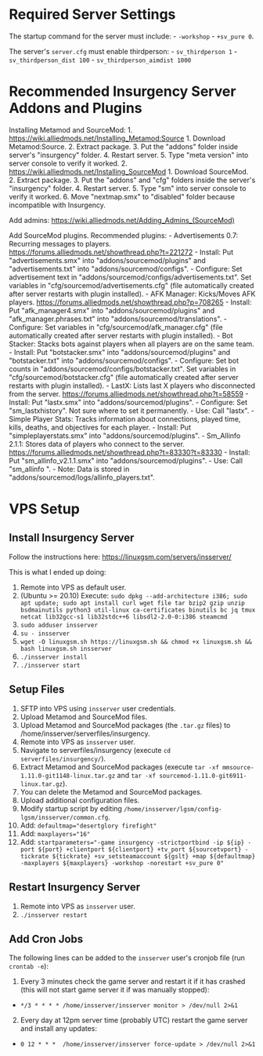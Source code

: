 # Required Server Settings
The startup command for the server must include:
	- `-workshop`
	- `+sv_pure 0`.

The server's `server.cfg` must enable thirdperson:
	- `sv_thirdperson 1`
	- `sv_thirdperson_dist 100`
	- `sv_thirdperson_aimdist 1000`

# Recommended Insurgency Server Addons and Plugins

Installing Metamod and SourceMod:
	1. https://wiki.alliedmods.net/Installing_Metamod:Source
		1. Download Metamod:Source.
		2. Extract package.
		3. Put the "addons" folder inside server's "insurgency" folder.
		4. Restart server.
		5. Type "meta version" into server console to verify it worked.
	2. https://wiki.alliedmods.net/Installing_SourceMod
		1. Download SourceMod.
		2. Extract package.
		3. Put the "addons" and "cfg" folders inside the server's "insurgency" folder.
		4. Restart server.
		5. Type "sm" into server console to verify it worked.
		6. Move "nextmap.smx" to "disabled" folder because incompatible with Insurgency. 

Add admins: https://wiki.alliedmods.net/Adding_Admins_(SourceMod)

Add SourceMod plugins. Recommended plugins:
	- Advertisements 0.7: Recurring messages to players. https://forums.alliedmods.net/showthread.php?t=221272
		- Install: Put "advertisements.smx" into "addons/sourcemod/plugins" and "advertisements.txt" into "addons/sourcemod/configs".
		- Configure: Set advertisement text in "addons/sourcemod/configs/advertisements.txt". Set variables in "cfg/sourcemod/advertisements.cfg" (file automatically created after server restarts with plugin installed).
	- AFK Manager: Kicks/Moves AFK players. https://forums.alliedmods.net/showthread.php?p=708265
		- Install: Put "afk_manager4.smx" into "addons/sourcemod/plugins" and "afk_manager.phrases.txt" into "addons/sourcemod/translations".
		- Configure: Set variables in "cfg/sourcemod/afk_manager.cfg" (file automatically created after server restarts with plugin installed).
	- Bot Stacker: Stacks bots against players when all players are on the same team.
		- Install: Put "botstacker.smx" into "addons/sourcemod/plugins" and "botstacker.txt" into "addons/sourcemod/configs".
		- Configure: Set bot counts in "addons/sourcemod/configs/botstacker.txt". Set variables in "cfg/sourcemod/botstacker.cfg" (file automatically created after server restarts with plugin installed).
	- LastX: Lists last X players who disconnected from the server. https://forums.alliedmods.net/showthread.php?t=58559
		- Install: Put "lastx.smx" into "addons/sourcemod/plugins".
		- Configure: Set "sm_lastxhistory". Not sure where to set it permanently.
		- Use: Call "lastx".
	- Simple Player Stats: Tracks information about connections, played time, kills, deaths, and objectives for each player.
		- Install: Put "simpleplayerstats.smx" into "addons/sourcemod/plugins".
	- Sm_Allinfo 2.1.1: Stores data of players who connect to the server. https://forums.alliedmods.net/showthread.php?t=83330?t=83330
		- Install: Put "sm_allinfo_v2.1.1.smx"  into "addons/sourcemod/plugins".
		- Use: Call "sm_allinfo <player name>".
		- Note: Data is stored in "addons/sourcemod/logs/allinfo_players.txt".

# VPS Setup

## Install Insurgency Server
Follow the instructions here: https://linuxgsm.com/servers/insserver/

This is what I ended up doing:
1. Remote into VPS as default user.
2. (Ubuntu >= 20.10) Execute: `sudo dpkg --add-architecture i386; sudo apt update; sudo apt install curl wget file tar bzip2 gzip unzip bsdmainutils python3 util-linux ca-certificates binutils bc jq tmux netcat lib32gcc-s1 lib32stdc++6 libsdl2-2.0-0:i386 steamcmd`
3. `sudo adduser insserver`
4. `su - insserver`
5. `wget -O linuxgsm.sh https://linuxgsm.sh && chmod +x linuxgsm.sh && bash linuxgsm.sh insserver`
6. `./insserver install`
7. `./insserver start`

## Setup Files
1. SFTP into VPS using `insserver` user credentials.
2. Upload Metamod and SourceMod files.
  1. Upload Metamod and SourceMod packages (the `.tar.gz` files) to /home/insserver/serverfiles/insurgency.
  2. Remote into VPS as `insserver` user.
  3. Navigate to serverfiles/insurgency (execute `cd serverfiles/insurgency/`).
  4. Extract Metamod and SourceMod packages (execute `tar -xf mmsource-1.11.0-git1148-linux.tar.gz` and `tar -xf sourcemod-1.11.0-git6911-linux.tar.gz`).
  5. You can delete the Metamod and SourceMod packages.
3. Upload additional configuration files.
4. Modify startup script by editing `/home/insserver/lgsm/config-lgsm/insserver/common.cfg`.
  1. Add: `defaultmap="desertglory firefight"`
  2. Add: `maxplayers="16"`
  3. Add: `startparameters="-game insurgency -strictportbind -ip ${ip} -port ${port} +clientport ${clientport} +tv_port ${sourcetvport} -tickrate ${tickrate} +sv_setsteamaccount ${gslt} +map ${defaultmap} -maxplayers ${maxplayers} -workshop -norestart +sv_pure 0"`

## Restart Insurgency Server
1. Remote into VPS as `insserver` user.
2. `./insserver restart`

## Add Cron Jobs
The following lines can be added to the `insserver` user's cronjob file (run `crontab -e`):
1. Every 3 minutes check the game server and restart it if it has crashed (this will not start game server it if was manually stopped):
  * `*/3 * * * * /home/insserver/insserver monitor > /dev/null 2>&1`
2. Every day at 12pm server time (probably UTC) restart the game server and install any updates:
  * `0 12 * * *  /home/insserver/insserver force-update > /dev/null 2>&1`
